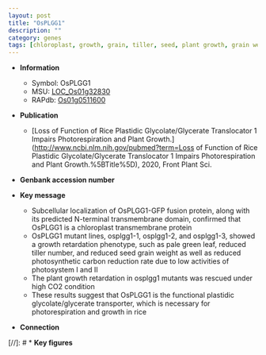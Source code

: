 ```yaml
---
layout: post
title: "OsPLGG1"
description: ""
category: genes
tags: [chloroplast, growth, grain, tiller, seed, plant growth, grain weight, tiller number, photosystem]
---
```


* **Information**  
    + Symbol: OsPLGG1  
    + MSU: [LOC_Os01g32830](http://rice.uga.edu/cgi-bin/ORF_infopage.cgi?orf=LOC_Os01g32830)  
    + RAPdb: [Os01g0511600](https://rapdb.dna.affrc.go.jp/locus/?name=Os01g0511600)  

* **Publication**  
    + [Loss of Function of Rice Plastidic Glycolate/Glycerate Translocator 1 Impairs Photorespiration and Plant Growth.](http://www.ncbi.nlm.nih.gov/pubmed?term=Loss of Function of Rice Plastidic Glycolate/Glycerate Translocator 1 Impairs Photorespiration and Plant Growth.%5BTitle%5D), 2020, Front Plant Sci.

* **Genbank accession number**  

* **Key message**  
    + Subcellular localization of OsPLGG1-GFP fusion protein, along with its predicted N-terminal transmembrane domain, confirmed that OsPLGG1 is a chloroplast transmembrane protein
    + OsPLGG1 mutant lines, osplgg1-1, osplgg1-2, and osplgg1-3, showed a growth retardation phenotype, such as pale green leaf, reduced tiller number, and reduced seed grain weight as well as reduced photosynthetic carbon reduction rate due to low activities of photosystem I and II
    + The plant growth retardation in osplgg1 mutants was rescued under high CO2 condition
    + These results suggest that OsPLGG1 is the functional plastidic glycolate/glycerate transporter, which is necessary for photorespiration and growth in rice

* **Connection**  

[//]: # * **Key figures**  


